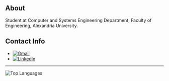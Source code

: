 


## About
Student at Computer and Systems Engineering Department, Faculty of Engineering, Alexandria University.


## Contact Info
- [![Gmail](https://img.shields.io/badge/Gmail-Contact%20Me-red)](mailto:elsamnimariam@gmail.com)
- [![LinkedIn](https://img.shields.io/badge/LinkedIn-Profile-blue)](https://www.linkedin.com/in/mariam-elsamni-592184252)

---

<p align="left">
  <img src="https://github-readme-stats.vercel.app/api/top-langs/?username=mariamelsamni&layout=compact" alt="Top Languages" />
</p>



<!--

![Top Langs](https://github-readme-stats.vercel.app/api/top-langs/?username=mariamelsamni&layout=compact)

**mariamelsamni/mariamElsamni** is a ✨ _special_ ✨ repository because its `README.md` (this file) appears on your GitHub profile.

Here are some ideas to get you started:

- 🔭 I’m currently working on ...
- 🌱 I’m currently learning ...
- 👯 I’m looking to collaborate on ...
- 🤔 I’m looking for help with ...
- 💬 Ask me about ...
- 📫 How to reach me: ...
- 😄 Pronouns: ...
- ⚡ Fun fact: ...
-->
